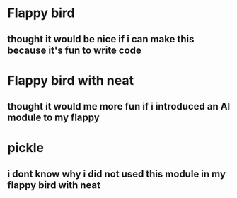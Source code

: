 # Flappy bird
## thought it would be nice if i can make this because it's fun to write code

# Flappy bird with neat
## thought it would me more fun if i introduced an AI module to my flappy

# pickle
## i dont know why i did not used this module in my flappy bird with neat

